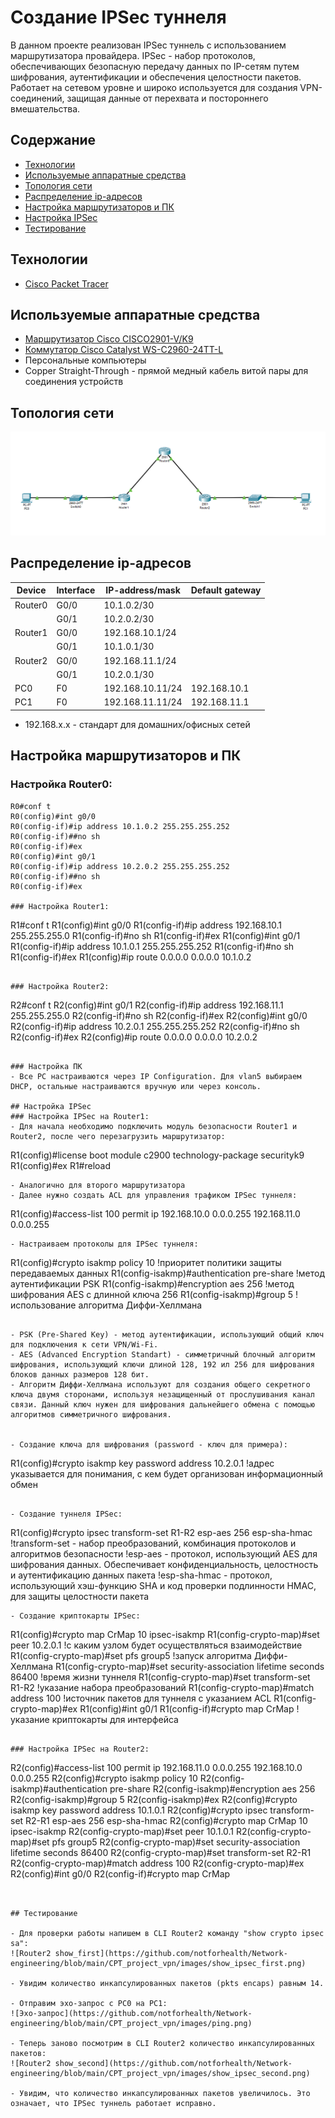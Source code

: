 # Создание IPSec туннеля
В данном проекте реализован IPSec туннель с использованием маршрутизатора провайдера.
IPSec - набор протоколов, обеспечивающих безопасную передачу данных по IP-сетям путем шифрования, аутентификации и обеспечения целостности пакетов. Работает на сетевом уровне и широко используется для создания VPN-соединений, защищая данные от перехвата и постороннего вмешательства.

## Содержание
- [Технологии](#технологии)
- [Используемые аппаратные средства](#используемые-аппаратные-средства)
- [Топология сети](#топология-сети)
- [Распределение ip-адресов](#распределение-ip-адресов)
- [Настройка маршрутизаторов и ПК](#настройка-маршрутизаторов-и-пк)
- [Настройка IPSec](#настройка-ipsec)
- [Тестирование](#тестирование)

## Технологии
- [Cisco Packet Tracer](https://www.netacad.com/cisco-packet-tracer)

## Используемые аппаратные средства
- [Маршрутизатор Cisco CISCO2901-V/K9](https://cisco-russia.ru/cisco-cisco2901-v-k9)
- [Коммутатор Cisco Catalyst WS-C2960-24TT-L](https://cisco-russia.ru/cisco-ws-c2960-24tt-l)
- Персональные компьютеры
- Copper Straight-Through - прямой медный кабель витой пары для соединения устройств


## Топология сети
![Топология сети](https://github.com/notforhealth/Network-engineering/blob/main/CPT_project_vpn/images/network_topology.png)

## Распределение ip-адресов
| Device | Interface | IP-address/mask | Default gateway |
| --- | --- | --- | --- |
| Router0 | G0/0 | 10.1.0.2/30 ||
|| G0/1 | 10.2.0.2/30 ||
| Router1 | G0/0 | 192.168.10.1/24 ||
|| G0/1 | 10.1.0.1/30 ||
| Router2 | G0/0 | 192.168.11.1/24 ||
|| G0/1 | 10.2.0.1/30 ||
| PC0 | F0 | 192.168.10.11/24 | 192.168.10.1 |
| PC1 | F0 | 192.168.11.11/24 | 192.168.11.1 |

- 192.168.x.x - стандарт для домашних/офисных сетей


## Настройка маршрутизаторов и ПК

### Настройка Router0:
``````
R0#conf t
R0(config)#int g0/0 
R0(config-if)#ip address 10.1.0.2 255.255.255.252
R0(config-if)##no sh
R0(config-if)#ex
R0(config)#int g0/1
R0(config-if)#ip address 10.2.0.2 255.255.255.252
R0(config-if)##no sh
R0(config-if)#ex

### Настройка Router1:
``````
R1#conf t
R1(config)#int g0/0
R1(config-if)#ip address 192.168.10.1 255.255.255.0
R1(config-if)#no sh
R1(config-if)#ex
R1(config)#int g0/1
R1(config-if)#ip address 10.1.0.1 255.255.255.252
R1(config-if)#no sh
R1(config-if)#ex
R1(config)#ip route 0.0.0.0 0.0.0.0 10.1.0.2

``````

### Настройка Router2:
``````
R2#conf t
R2(config)#int g0/1
R2(config-if)#ip address 192.168.11.1 255.255.255.0
R2(config-if)#no sh
R2(config-if)#ex
R2(config)#int g0/0
R2(config-if)#ip address 10.2.0.1 255.255.255.252
R2(config-if)#no sh
R2(config-if)#ex
R2(config)#ip route 0.0.0.0 0.0.0.0 10.2.0.2
``````

### Настройка ПК
- Все PC настраиваются через IP Configuration. Для vlan5 выбираем DHCP, остальные настраиваются вручную или через консоль.

## Настройка IPSec
### Настройка IPSec на Router1:
- Для начала необходимо подключить модуль безопасности Router1 и Router2, после чего перезагрузить маршрутизатор:
``````
R1(config)#license boot module c2900 technology-package securityk9 
R1(config)#ex
R1#reload

``````
- Аналогично для второго маршрутизатора
- Далее нужно создать ACL для управления трафиком IPSec туннеля:
``````
R1(config)#access-list 100 permit ip 192.168.10.0 0.0.0.255 192.168.11.0 0.0.0.255
``````
- Настраиваем протоколы для IPSec туннеля:
``````
R1(config)#crypto isakmp policy 10 !приоритет политики защиты передаваемых данных
R1(config-isakmp)#authentication pre-share !метод аутентификации PSK
R1(config-isakmp)#encryption aes 256 !метод шифрования AES с длинной ключа 256
R1(config-isakmp)#group 5 !использование алгоритма Диффи-Хеллмана
``````

- PSK (Pre-Shared Key) - метод аутентификации, использующий общий ключ для подключения к сети VPN/Wi-Fi.
- AES (Advanced Encryption Standart) - симметричный блочный алгоритм шифрования, использующий ключи длиной 128, 192 ил 256 для шифрования блоков данных размеров 128 бит.
- Алгоритм Диффи-Хеллмана используют для создания общего секретного ключа двумя сторонами, используя незащищенный от прослушивания канал связи. Данный ключ нужен для шифрования дальнейшего обмена с помощью алгоритмов симметричного шифрования.


- Создание ключа для шифрования (password - ключ для примера):
``````
R1(config)#crypto isakmp key password address 10.2.0.1 !адрес указывается для понимания, с кем будет организован информационный обмен
``````

- Создание туннеля IPSec:
``````
R1(config)#crypto ipsec transform-set R1-R2 esp-aes 256 esp-sha-hmac
!transform-set - набор преобразований, комбинация протоколов и алгоритмов безопасности
!esp-aes - протокол, использующий AES для шифрования данных. Обеспечивает конфиденциальность, целостность и аутентификацию данных пакета
!esp-sha-hmac - протокол, использующий хэш-функцию SHA и код проверки подлинности HMAC, для защиты целостности пакета
``````
- Создание криптокарты IPSec:
``````
R1(config)#crypto map CrMap 10 ipsec-isakmp 
R1(config-crypto-map)#set peer 10.2.0.1 !с каким узлом будет осуществляться взаимодействие
R1(config-crypto-map)#set pfs group5 !запуск алгоритма Диффи-Хеллмана
R1(config-crypto-map)#set security-association lifetime seconds 86400 !время жизни туннеля
R1(config-crypto-map)#set transform-set R1-R2 !указание набора преобразований
R1(config-crypto-map)#match address 100 !источник пакетов для туннеля с указанием ACL
R1(config-crypto-map)#ex
R1(config)#int g0/1
R1(config-if)#crypto map CrMap !указание криптокарты для интерфейса
``````

### Настройка IPSec на Router2:
``````
R2(config)#access-list 100 permit ip 192.168.11.0 0.0.0.255 192.168.10.0 0.0.0.255
R2(config)#crypto isakmp policy 10
R2(config-isakmp)#authentication pre-share 
R2(config-isakmp)#encryption aes 256
R2(config-isakmp)#group 5
R2(config-isakmp)#ex
R2(config)#crypto isakmp key password address 10.1.0.1
R2(config)#crypto ipsec transform-set R2-R1 esp-aes 256 esp-sha-hmac 
R2(config)#crypto map CrMap 10 ipsec-isakmp 
R2(config-crypto-map)#set peer 10.1.0.1
R2(config-crypto-map)#set pfs group5
R2(config-crypto-map)#set security-association lifetime seconds 86400
R2(config-crypto-map)#set transform-set R2-R1
R2(config-crypto-map)#match address 100
R2(config-crypto-map)#ex
R2(config)#int g0/0
R2(config-if)#crypto map CrMap
``````


## Тестирование

- Для проверки работы напишем в CLI Router2 команду "show crypto ipsec sa":
![Router2 show_first](https://github.com/notforhealth/Network-engineering/blob/main/CPT_project_vpn/images/show_ipsec_first.png)

- Увидим количество инкапсулированных пакетов (pkts encaps) равным 14.

- Отправим эхо-запрос с PC0 на PC1:
![Эхо-запрос](https://github.com/notforhealth/Network-engineering/blob/main/CPT_project_vpn/images/ping.png)

- Теперь заново посмотрим в CLI Router2 количество инкапсулированных пакетов:
![Router2 show_second](https://github.com/notforhealth/Network-engineering/blob/main/CPT_project_vpn/images/show_ipsec_second.png)

- Увидим, что количество инкапсулированных пакетов увеличилось. Это означает, что IPSec туннель работает исправно.











